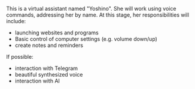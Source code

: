 This is a virtual assistant named "Yoshino". She will work using voice commands, addressing her by name. At this stage, her responsibilities will include:
- launching websites and programs
- Basic control of computer settings (e.g. volume down/up)
- create notes and reminders

If possible:
- interaction with Telegram
- beautiful synthesized voice
- interaction with AI
